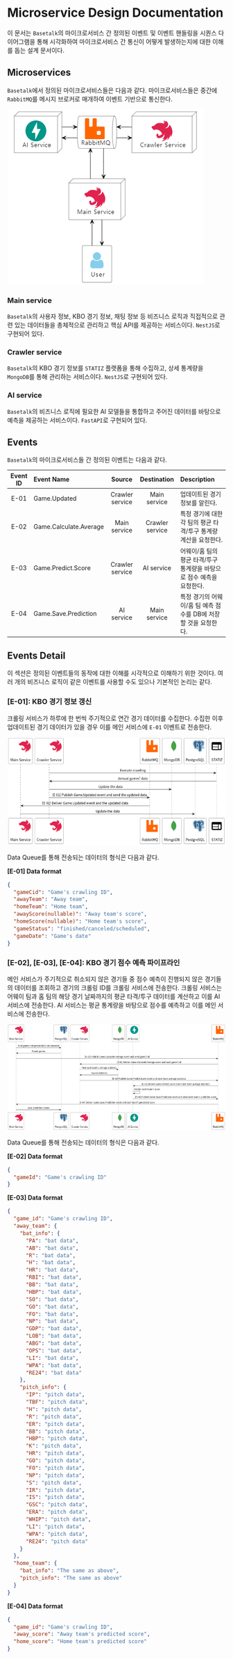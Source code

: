 # Microservice Design Documentation

이 문서는 `Basetalk`의 마이크로서비스 간 정의된 이벤트 및 이벤트 핸들링을 시퀀스 다이어그램을 통해 시각화하여 마이크로서비스 간 통신이 어떻게 발생하는지에 대한 이해를 돕는 설계 문서이다.

## Microservices

`Basetalk`에서 정의된 마이크로서비스들은 다음과 같다. 마이크로서비스들은 중간에 `RabbitMQ`를 메시지 브로커로 매개하여 이벤트 기반으로 통신한다.

![Microservices](images/Microservice_Architecture.png)

### Main service

`Basetalk`의 사용자 정보, KBO 경기 정보, 채팅 정보 등 비즈니스 로직과 직접적으로 관련 있는 데이터들을 총체적으로 관리하고 핵심 API를 제공하는 서비스이다. `NestJS`로 구현되어 있다.

### Crawler service

`Basetalk`의 KBO 경기 정보를 `STATIZ` 플랫폼을 통해 수집하고, 상세 통계량을 `MongoDB`를 통해 관리하는 서비스이다. `NestJS`로 구현되어 있다.

### AI service

`Basetalk`의 비즈니스 로직에 필요한 AI 모델들을 통합하고 주어진 데이터를 바탕으로 예측을 제공하는 서비스이다. `FastAPI`로 구현되어 있다.

## Events

`Basetalk`의 마이크로서비스들 간 정의된 이벤트는 다음과 같다.

| Event ID | Event Name             |     Source      |   Destination   | Description                                                           |
| :------: | :--------------------- | :-------------: | :-------------: | :-------------------------------------------------------------------- |
|   E-01   | Game.Updated           | Crawler service |  Main service   | 업데이트된 경기 정보를 알린다.                                        |
|   E-02   | Game.Calculate.Average |  Main service   | Crawler service | 특정 경기에 대한 각 팀의 평균 타격/투구 통계량 계산을 요청한다.       |
|   E-03   | Game.Predict.Score     | Crawler service |   AI service    | 어웨이/홈 팀의 평균 타격/투구 통계량을 바탕으로 점수 예측을 요청한다. |
|   E-04   | Game.Save.Prediction   |   AI service    |  Main service   | 특정 경기의 어웨이/홈 팀 예측 점수를 DB에 저장할 것을 요청한다.       |

## Events Detail

이 섹션은 정의된 이벤트들의 동작에 대한 이해를 시각적으로 이해하기 위한 것이다. 여러 개의 비즈니스 로직이 같은 이벤트를 사용할 수도 있으나 기본적인 논리는 같다.

### [E-01]: KBO 경기 정보 갱신

크롤링 서비스가 하루에 한 번씩 주기적으로 연간 경기 데이터를 수집한다. 수집한 이후 업데이트된 경기 데이터가 있을 경우 이를 메인 서비스에 `E-01` 이벤트로 전송한다.

![Event1: [E-01]](images/Event1.png)

Data Queue를 통해 전송되는 데이터의 형식은 다음과 같다.

**[E-01] Data format**

```json
{
  "gameCid": "Game's crawling ID",
  "awayTeam": "Away team",
  "homeTeam": "Home team",
  "awayScore(nullable)": "Away team's score",
  "homeScore(nullable)": "Home team's score",
  "gameStatus": "finished/canceled/scheduled",
  "gameDate": "Game's date"
}
```

### [E-02], [E-03], [E-04]: KBO 경기 점수 예측 파이프라인

메인 서비스가 주기적으로 취소되지 않은 경기들 중 점수 예측이 진행되지 않은 경기들의 데이터를 조회하고 경기의 크롤링 ID를 크롤링 서비스에 전송한다. 크롤링 서비스는 어웨이 팀과 홈 팀의 해당 경기 날짜까지의 평균 타격/투구 데이터를 계산하고 이를 AI 서비스에 전송한다. AI 서비스는 평균 통계량을 바탕으로 점수를 예측하고 이를 메인 서비스에 전송한다.

![Event234: [E-02], [E-03], [E-04]](images/Event234.png)

Data Queue를 통해 전송되는 데이터의 형식은 다음과 같다.

**[E-02] Data format**

```json
{
  "gameId": "Game's crawling ID"
}
```

**[E-03] Data format**

```json
{
  "game_id": "Game's crawling ID",
  "away_team": {
    "bat_info": {
      "PA": "bat data",
      "AB": "bat data",
      "R": "bat data",
      "H": "bat data",
      "HR": "bat data",
      "RBI": "bat data",
      "BB": "bat data",
      "HBP": "bat data",
      "SO": "bat data",
      "GO": "bat data",
      "FO": "bat data",
      "NP": "bat data",
      "GDP": "bat data",
      "LOB": "bat data",
      "ABG": "bat data",
      "OPS": "bat data",
      "LI": "bat data",
      "WPA": "bat data",
      "RE24": "bat data"
    },
    "pitch_info": {
      "IP": "pitch data",
      "TBF": "pitch data",
      "H": "pitch data",
      "R": "pitch data",
      "ER": "pitch data",
      "BB": "pitch data",
      "HBP": "pitch data",
      "K": "pitch data",
      "HR": "pitch data",
      "GO": "pitch data",
      "FO": "pitch data",
      "NP": "pitch data",
      "S": "pitch data",
      "IR": "pitch data",
      "IS": "pitch data",
      "GSC": "pitch data",
      "ERA": "pitch data",
      "WHIP": "pitch data",
      "LI": "pitch data",
      "WPA": "pitch data",
      "RE24": "pitch data"
    }
  },
  "home_team": {
    "bat_info": "The same as above",
    "pitch_info": "The same as above"
  }
}
```

**[E-04] Data format**

```json
{
  "game_id": "Game's crawling ID",
  "away_score": "Away team's predicted score",
  "home_score": "Home team's predicted score"
}
```
